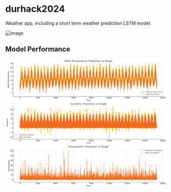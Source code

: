 # durhack2024

Weather app, including a short term weather prediction LSTM model.

<img width="1041" alt="image" src="https://github.com/user-attachments/assets/3e314405-dd68-4cc9-a16b-23f3b2a57160">

## Model Performance

![](chart.png)

